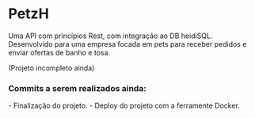  <h1>PetzH</h1>
 Uma API com princípios Rest, com integração ao DB heidiSQL.
 Desenvolvido para uma empresa focada em pets para receber pedidos e enviar ofertas de banho e tosa.
 
 (Projeto incompleto ainda)
 
<h3>Commits a serem realizados ainda:</h3>
- Finalização do projeto.
- Deploy do projeto com a ferramente Docker.
